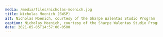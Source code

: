 ```yaml
---
media: /media/files/nicholas-moenich.jpg
title: Nicholas Moenich (SWSP)
alt: Nicholas Moenich, courtesy of the Sharpe Walentas Studio Program
caption: Nicholas Moenich, courtesy of the Sharpe Walentas Studio Program
date: 2021-05-05T14:57:00-0500
---
```

